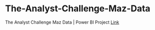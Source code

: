 # The-Analyst-Challenge-Maz-Data
The Analyst Challenge Maz Data | Power BI Project
[Link](https://app.powerbi.com/viewr=eyJrIjoiYjRiMmMwMTItYjQ5MS00YjVjLTk3MzctZTNkMDEyODE0NjFjIiwidCI6IjlkMWExNTM0LTczZWYtNDQyYi05YTlkLWM5YjFmMGZiZTJkZiIsImMiOjEwfQ%3D%3D)
